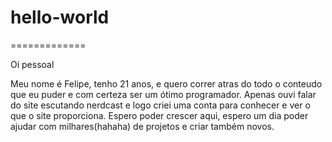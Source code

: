 # hello-world
=============

 Oi pessoal
 
  Meu nome é Felipe, tenho 21 anos, e quero correr atras do todo o conteudo que eu puder e com certeza ser um ótimo programador. Apenas ouvi falar do site escutando nerdcast e logo criei uma conta para conhecer e ver o que o site proporciona. Espero poder crescer aqui, espero um dia poder ajudar com milhares(hahaha) de projetos e criar também novos.
